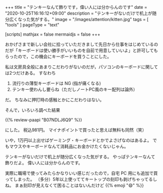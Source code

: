 +++
title = "テンキーなんて飾りです，偉い人には分からんのです"
date =  "2020-10-25T16:16:12+09:00"
description = "テンキーがないだけで机上が随分広くなった気がする。"
image = "/images/attention/kitten.jpg"
tags = [ "tools" ]
pageType = "text"

[scripts]
  mathjax = false
  mermaidjs = false
+++

おかげさまで新しい会社に拾っていただきまして先日から仕事をはじめているのだが「キーボードは使い勝手がいいものを自前で用意していいよ」と許可してもらったので，この機会にキーボードを買うことにした。

私は文房具全般にあまりこだわりがないのだが，パソコンのキーボードに関しては2つだけある。
すなわち

1. 流行りの薄型キーボードは NG (指が痛くなる)
2. テンキー使わんし要らね（ただしノートPC風のキー配列は論外）

だ。
ちなみに押打時の感触とかにこだわりはない。

そんで，いろいろ調べた結果

{{% review-paapi "B07NDLJ6Q9" %}} <!-- コンパクトキーボード -->

にした。
税込981円。
マイナポイントで買ったと思えば無料も同然（笑）

いや，1万円以上出せばゲーミング・キーボードとかでよさげなのはあるよ。
でもマウスやキーボードなんて消耗品にお金かけたくないじゃん。

テンキーがないだけで机上が随分広くなった気がする。
やっぱテンキーなんて飾りだよ。
偉い人には分からんのです。

実際に職場で使ってみたらかなりいい感じだったので，自宅 PC 用にも追加で買ってしまった。
（多分）5年以上使っててキートップの刻印も剥げちゃってるしね。
まぁ刻印が見えなくて困ることはないんだけど {{% emoji ":smile:" %}}
